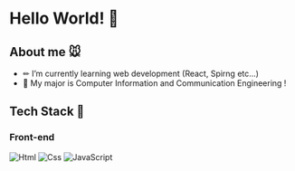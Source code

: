 # Hello World! 🐶

## About me 🐭
  * ✏ I’m currently learning web development (React, Spirng etc...)
  * 🏫 My major is Computer Information and Communication Engineering !

## Tech Stack 🐰
### Front-end
<div display="flex" justify-content="space-between">
 <img alt="Html" src ="https://img.shields.io/badge/HTML5-E34F26.svg?&style=for-the-badge&logo=HTML5&logoColor=white"/> 
 <img alt="Css" src ="https://img.shields.io/badge/CSS3-1572B6.svg?&style=for-the-badge&logo=CSS3&logoColor=white"/> 
 <img alt="JavaScript" src ="https://img.shields.io/badge/JavaScriipt-F7DF1E.svg?&style=for-the-badge&logo=JavaScript&logoColor=black"/> 
</div>

